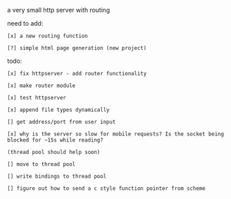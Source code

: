 a very small http server with routing

need to add:

	[x] a new routing function
	
	[?] simple html page generation (new project)
	
todo:

    [x] fix httpserver - add router functionality
    
    [x] make router module
    
    [x] test httpserver
    
    [x] append file types dynamically
    
    [] get address/port from user input
    
    [x] why is the server so slow for mobile requests? Is the socket being blocked for ~15s while reading? 

	(thread pool should help soon)
	 
    [] move to thread pool

	[] write bindings to thread pool

	[] figure out how to send a c style function pointer from scheme
